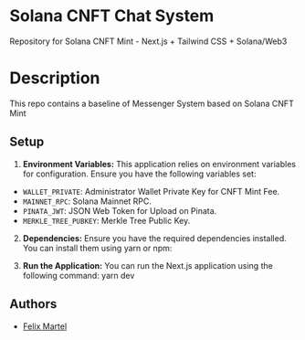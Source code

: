 # Solana CNFT Chat System
Repository for Solana CNFT Mint - Next.js + Tailwind CSS + Solana/Web3




# Description
This repo contains a baseline of Messenger System based on Solana CNFT Mint


## Setup

1. **Environment Variables:** This application relies on environment variables for configuration. Ensure you have the following variables set:

- `WALLET_PRIVATE`: Administrator Wallet Private Key for CNFT Mint Fee.
- `MAINNET_RPC`: Solana Mainnet RPC.
- `PINATA_JWT`: JSON Web Token for Upload on Pinata.
- `MERKLE_TREE_PUBKEY`: Merkle Tree Public Key.

2. **Dependencies:** Ensure you have the required dependencies installed. You can install them using yarn or npm:

3. **Run the Application:** You can run the Next.js application using the following command:  yarn dev

## Authors

- [Felix Martel](https://github.com/0xNevo)
